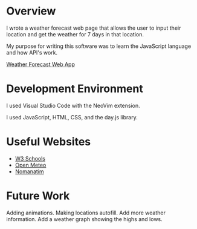 # Overview
I wrote a weather forecast web page that allows the user to input their location and get the weather for 7 days in that location.

My purpose for writing this software was to learn the JavaScript language and how API's work.

[Weather Forecast Web App](https://youtu.be/KqJ2JnGxpZI)

# Development Environment

I used Visual Studio Code with the NeoVim extension.

I used JavaScript, HTML, CSS, and the day.js library.

# Useful Websites

- [W3 Schools](https://www.w3schools.com/)
- [Open Meteo](https://api.open-meteo.com)
- [Nomanatim](https://nominatim.openstreetmap.org)

# Future Work

Adding animations.
Making locations autofill.
Add more weather information.
Add a weather graph showing the highs and lows.
